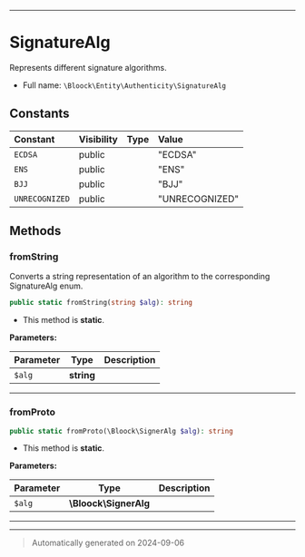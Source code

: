 ***

# SignatureAlg

Represents different signature algorithms.



* Full name: `\Bloock\Entity\Authenticity\SignatureAlg`


## Constants

| Constant | Visibility | Type | Value |
|:---------|:-----------|:-----|:------|
|`ECDSA`|public| |&quot;ECDSA&quot;|
|`ENS`|public| |&quot;ENS&quot;|
|`BJJ`|public| |&quot;BJJ&quot;|
|`UNRECOGNIZED`|public| |&quot;UNRECOGNIZED&quot;|


## Methods


### fromString

Converts a string representation of an algorithm to the corresponding SignatureAlg enum.

```php
public static fromString(string $alg): string
```



* This method is **static**.




**Parameters:**

| Parameter | Type | Description |
|-----------|------|-------------|
| `$alg` | **string** |  |





***

### fromProto



```php
public static fromProto(\Bloock\SignerAlg $alg): string
```



* This method is **static**.




**Parameters:**

| Parameter | Type | Description |
|-----------|------|-------------|
| `$alg` | **\Bloock\SignerAlg** |  |





***


***
> Automatically generated on 2024-09-06

